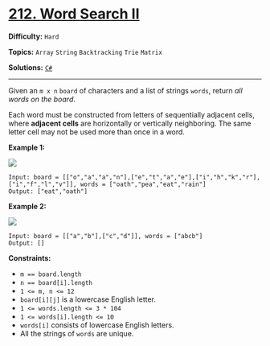 # [212. Word Search II](https://leetcode.com/problems/word-search-ii/)

**Difficulty:** `Hard`

**Topics:** `Array` `String` `Backtracking` `Trie` `Matrix`

**Solutions:** [`C#`](../../src/csharp/challenges/Problems/WordSearchIi.cs)

---

Given an `m x n` `board` of characters and a list of strings `words`, return *all words on the board*.

Each word must be constructed from letters of sequentially adjacent cells, where **adjacent cells** are horizontally or vertically neighboring. The same letter cell may not be used more than once in a word.

**Example 1:**

![](https://assets.leetcode.com/uploads/2020/11/07/search1.jpg)

```
Input: board = [["o","a","a","n"],["e","t","a","e"],["i","h","k","r"],["i","f","l","v"]], words = ["oath","pea","eat","rain"]
Output: ["eat","oath"]
```

**Example 2:**

![](https://assets.leetcode.com/uploads/2020/11/07/search2.jpg)

```
Input: board = [["a","b"],["c","d"]], words = ["abcb"]
Output: []
```

**Constraints:**

* `m == board.length`
* `n == board[i].length`
* `1 <= m, n <= 12`
* `board[i][j]` is a lowercase English letter.
* `1 <= words.length <= 3 * 104`
* `1 <= words[i].length <= 10`
* `words[i]` consists of lowercase English letters.
* All the strings of `words` are unique.